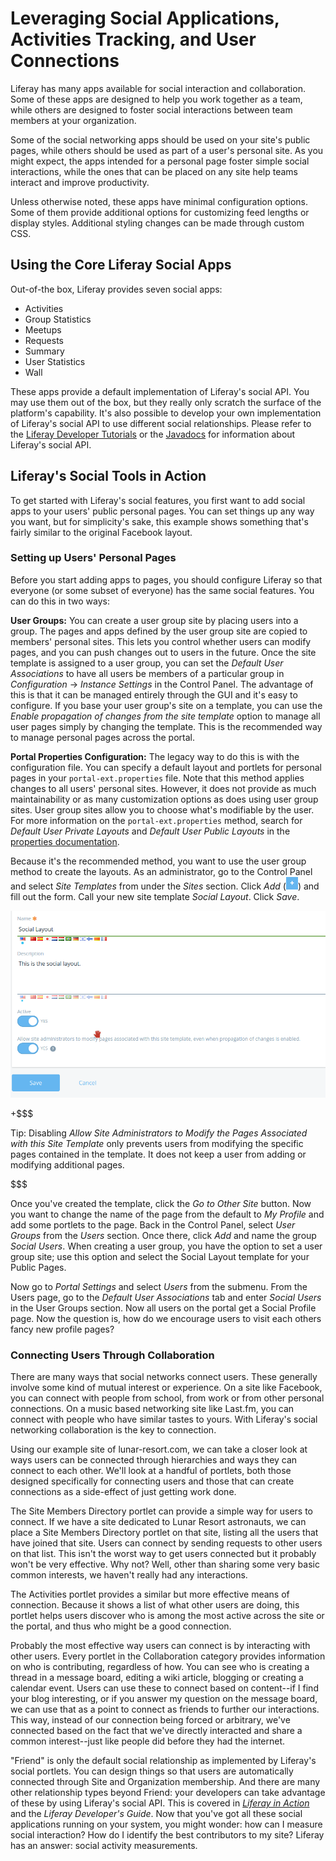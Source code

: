 # Leveraging Social Applications, Activities Tracking, and User Connections 

Liferay has many apps available for social interaction and collaboration.
Some of these apps are designed to help you work together as a team, while
others are designed to foster social interactions between team members at your
organization.

Some of the social networking apps should be used on your site's public
pages, while others should be used as part of a user's personal site. As you
might expect, the apps intended for a personal page foster simple social
interactions, while the ones that can be placed on any site help teams interact
and improve productivity.

Unless otherwise noted, these apps have minimal configuration options. Some of
them provide additional options for customizing feed lengths or display styles.
Additional styling changes can be made through custom CSS.

## Using the Core Liferay Social Apps 

Out-of-the box, Liferay provides seven social apps:

- Activities
- Group Statistics
- Meetups 
- Requests
- Summary
- User Statistics
- Wall

These apps provide a default implementation of Liferay's social API. You may use
them out of the box, but they really only scratch the surface of the platform's
capability. It's also possible to develop your own implementation of Liferay's
social API to use different social relationships. Please refer to the [Liferay
Developer Tutorials](https://dev.liferay.com/develop/tutorials/7-0) or
the
[Javadocs](http://http://docs.liferay.com/portal/7.0/javadocs/portal-service/com/liferay/social/kernel/service/package-summary.html)
for information about Liferay's social API. 

## Liferay's Social Tools in Action [](id=liferays-social-tools-in-action)

To get started with Liferay's social features, you first want to add social apps
to your users' public personal pages. You can set things up any way you want,
but for simplicity's sake, this example shows something that's fairly similar to
the original Facebook layout.

### Setting up Users' Personal Pages [](id=setting-up-users-personal-pages)

Before you start adding apps to pages, you should configure Liferay so that
everyone (or some subset of everyone) has the same social features. You can do
this in two ways: 

**User Groups:** You can create a user group site by placing users into a group.
The pages and apps defined by the user group site are copied to members'
personal sites. This lets you control whether users can modify pages, and you can
push changes out to users in the future. Once the site template is assigned to a
user group, you can set the *Default User Associations* to have all users be 
members of a particular group in *Configuration* &rarr; *Instance Settings* in
the Control Panel. The advantage of this is that it can be managed entirely
through the GUI and it's easy to configure. If you base your user group's site
on a template, you can use the *Enable propagation of changes from the site
template* option to manage all user pages simply by changing the template. This
is the recommended way to manage personal pages across the portal. 

**Portal Properties Configuration:** The legacy way to do this is with the
configuration file. You can specify a default layout and portlets for personal
pages in your `portal-ext.properties` file. Note that this method applies
changes to all users' personal sites. However, it does not provide as much
maintainability or as many customization options as does using user group sites.
User group sites allow you to choose what's modifiable by the user.  For more
information on the `portal-ext.properties` method, search for *Default User
Private Layouts* and *Default User Public Layouts* in the [properties documentation](http://docs.liferay.com/portal/7.0/propertiesdoc/portal.properties.html).

Because it's the recommended method, you want to use the user group method to
create the layouts. As an administrator, go to the Control Panel and select
*Site Templates* from under the *Sites* section. Click *Add* (![Add](../../../images/icon-add.png)) 
and fill out the form. Call your new site template *Social Layout*. Click *Save*.

![Figure x: You can give your site template a custom name and description and also specify several configuration settings..](../../../images/social-networking-site-template.png)

+$$$

Tip: Disabling *Allow Site Administrators to
Modify the Pages Associated with this Site Template* only prevents users from
modifying the specific pages contained in the template. It does not keep a user
from adding or modifying additional pages.

$$$

Once you've created the template, click the *Go to Other Site* button. Now you
want to change the name of the page from the default to *My Profile* and add
some portlets to the page. Back in the Control Panel, select *User Groups* from
the *Users* section. Once there, click *Add* and name the group *Social Users*.
When creating a user group, you have the option to set a user group site; use
this option and select the Social Layout template for your Public Pages.

Now go to *Portal Settings* and select *Users* from the submenu. From the Users
page, go to the *Default User Associations* tab and enter *Social Users* in the
User Groups section. Now all users on the portal get a Social Profile page. Now
the question is, how do we encourage users to visit each others fancy new
profile pages?

### Connecting Users Through Collaboration [](id=connecting-users-through-collaboration)

There are many ways that social networks connect users. These generally involve
some kind of mutual interest or experience. On a site like Facebook, you can
connect with people from school, from work or from other personal connections.
On a music based networking site like Last.fm, you can connect with people who
have similar tastes to yours. With Liferay's social networking collaboration is
the key to connection. 

Using our example site of lunar-resort.com, we can take a closer look at ways
users can be connected through hierarchies and ways they can connect to each
other. We'll look at a handful of portlets, both those designed specifically for
connecting users and those that can create connections as a side-effect of just
getting work done.

The Site Members Directory portlet can provide a simple way for users to
connect. If we have a site dedicated to Lunar Resort astronauts, we can place a
Site Members Directory portlet on that site, listing all the users that have
joined that site. Users can connect by sending requests to other users on that
list. This isn't the worst way to get users connected but it probably won't be
very effective. Why not? Well, other than sharing some very basic common
interests, we haven't really had any interactions.

The Activities portlet provides a similar but more effective means of
connection. Because it shows a list of what other users are doing, this portlet
helps users discover who is among the most active across the site or the portal,
and thus who might be a good connection. 

Probably the most effective way users can connect is by interacting with other
users. Every portlet in the Collaboration category provides information on who
is contributing, regardless of how. You can see who is creating a thread in a
message board, editing a wiki article, blogging or creating a calendar event.
Users can use these to connect based on content--if I find your blog
interesting, or if you answer my question on the message board, we can use that
as a point to connect as friends to further our interactions. This way, instead
of our connection being forced or arbitrary, we've connected based on the fact
that we've directly interacted and share a common interest--just like people did
before they had the internet.

"Friend" is only the default social relationship as implemented by Liferay's
social portlets. You can design things so that users are automatically connected
through Site and Organization membership. And there are many other relationship
types beyond Friend: your developers can take advantage of these by using
Liferay's social API. This is covered in *[Liferay in
Action](http://www.manning.com/sezov)* and the *Liferay Developer's Guide*. Now
that you've got all these social applications running on your system, you might
wonder: how can I measure social interaction? How do I identify the best
contributors to my site? Liferay has an answer: social activity measurements.
